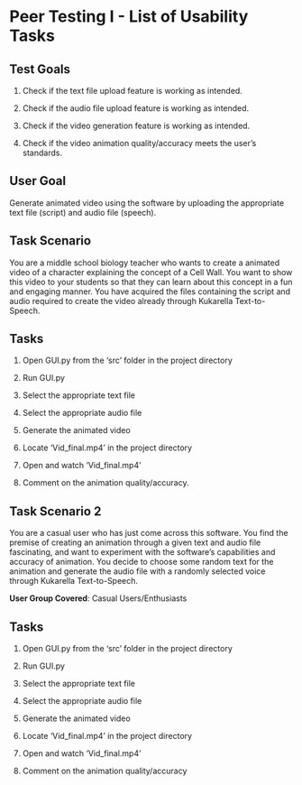 # **Peer Testing I - List of Usability Tasks**

## **Test Goals**

1. Check if the text file upload feature is working as intended.

2. Check if the audio file upload feature is working as intended.

3. Check if the video generation feature is working as intended.

4. Check if the video animation quality/accuracy meets the user’s standards.

## **User Goal**

Generate animated video using the software by uploading the appropriate text file (script) and audio file (speech).

## **Task Scenario**

You are a middle school biology teacher who wants to create a animated video of a character explaining the concept of a Cell Wall. You want to show this video to your students so that they can learn about this concept in a fun and engaging manner. You have acquired the files containing the script and audio required to create the video already through Kukarella Text-to-Speech.

## **Tasks**

1. Open GUI.py from the ‘src’ folder in the project directory

2. Run GUI.py

3. Select the appropriate text file

4. Select the appropriate audio file

5. Generate the animated video

6. Locate ‘Vid_final.mp4’ in the project directory

7. Open and watch ‘Vid_final.mp4’

8. Comment on the animation quality/accuracy.

## **Task Scenario 2**

You are a casual user who has just come across this software. You find the premise of creating an animation through a given text and audio file fascinating, and want to experiment with the software’s capabilities and accuracy of animation. You decide to choose some random text for the animation and generate the audio file with a randomly selected voice through Kukarella Text-to-Speech.

**User Group Covered**: Casual Users/Enthusiasts

## **Tasks**

1. Open GUI.py from the ‘src’ folder in the project directory

2. Run GUI.py

3. Select the appropriate text file

4. Select the appropriate audio file

5. Generate the animated video

6. Locate ‘Vid_final.mp4’ in the project directory

7. Open and watch ‘Vid_final.mp4’

8. Comment on the animation quality/accuracy
